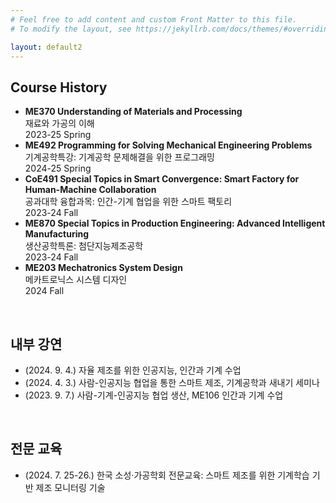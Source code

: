 ```yaml
---
# Feel free to add content and custom Front Matter to this file.
# To modify the layout, see https://jekyllrb.com/docs/themes/#overriding-theme-defaults

layout: default2
---
```


## Course History

  * **ME370 Understanding of Materials and Processing** <br />재료와 가공의 이해 <br />2023-25 Spring
  * **ME492  Programming for Solving Mechanical Engineering Problems** <br />기계공학특강: 기계공학 문제해결을 위한 프로그래밍 <br />2024-25 Spring
  * **CoE491 Special Topics in Smart Convergence: Smart Factory for Human-Machine Collaboration** <br />공과대학 융합과목: 인간-기계 협업을 위한 스마트 팩토리 <br />2023-24 Fall
  * **ME870 Special Topics in Production Engineering: Advanced Intelligent Manufacturing** <br />생산공학특론: 첨단지능제조공학 <br />2023-24 Fall
  * **ME203 Mechatronics System Design** <br />메카트로닉스 시스템 디자인<br />2024 Fall

<br>

## 내부 강연

  * (2024. 9. 4.) 자율 제조를 위한 인공지능, 인간과 기계 수업
  * (2024. 4. 3.) 사람-인공지능 협업을 통한 스마트 제조, 기계공학과 새내기 세미나
  *	(2023. 9. 7.)  사람-기계-인공지능 협업 생산, ME106 인간과 기계 수업

<br>

## 전문 교육
  
  * (2024. 7. 25-26.) 한국 소성·가공학회 전문교육: 스마트 제조를 위한 기계학습 기반 제조 모니터링 기술

